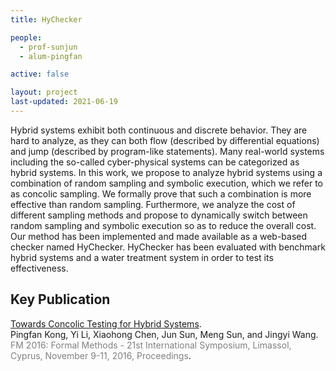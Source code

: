 ```yaml
---
title: HyChecker

people:
  - prof-sunjun
  - alum-pingfan

active: false

layout: project
last-updated: 2021-06-19
---
```


Hybrid systems exhibit both continuous and discrete behavior. They are hard to analyze, as they can both flow (described by differential equations) and jump (described by program-like statements). Many real-world systems including the so-called cyber-physical systems can be categorized as hybrid systems. In this work, we propose to analyze hybrid systems using a combination of random sampling and symbolic execution, which we refer to as concolic sampling. We formally prove that such a combination is more effective than random sampling. Furthermore, we analyze the cost of different sampling methods and propose to dynamically switch between random sampling and symbolic execution so as to reduce the overall cost. Our method has been implemented and made available as a web-based checker named HyChecker. HyChecker has been evaluated with benchmark hybrid systems and a water treatment system in order to test its effectiveness.

## Key Publication

<span class="pubtitle">
				<a href="https://doi.org/10.1007/978-3-319-48989-6_28">Towards Concolic Testing for Hybrid Systems</a>.
			</span><br />
			<span class="authors">
				Pingfan Kong, Yi Li, Xiaohong Chen, Jun Sun, Meng Sun, and Jingyi Wang.
			</span><br />
			<span style="color:grey;"><span class="venuetype"></span><span class="venue">FM 2016: Formal Methods - 21st International Symposium, Limassol, Cyprus, November 9-11, 2016, Proceedings</span></span>.
			<br />
			<span class="links">
</span>